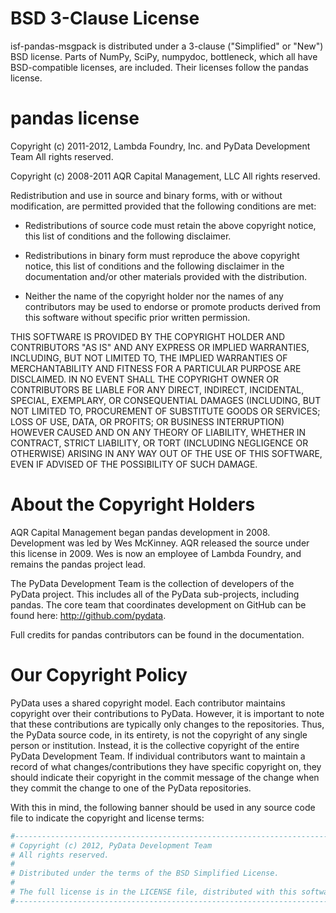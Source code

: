 # BSD 3-Clause License

isf-pandas-msgpack is distributed under a 3-clause ("Simplified" or "New") BSD
license. Parts of NumPy, SciPy, numpydoc, bottleneck, which all have
BSD-compatible licenses, are included. Their licenses follow the pandas
license.

# pandas license

Copyright (c) 2011-2012, Lambda Foundry, Inc. and PyData Development Team
All rights reserved.

Copyright (c) 2008-2011 AQR Capital Management, LLC
All rights reserved.

Redistribution and use in source and binary forms, with or without
modification, are permitted provided that the following conditions are
met:

- Redistributions of source code must retain the above copyright notice, this list of conditions and the following disclaimer.

- Redistributions in binary form must reproduce the above copyright notice, this list of conditions and the following disclaimer in the documentation and/or other materials provided with the distribution.

- Neither the name of the copyright holder nor the names of any contributors may be used to endorse or promote products derived from this software without specific prior written permission.

THIS SOFTWARE IS PROVIDED BY THE COPYRIGHT HOLDER AND CONTRIBUTORS
"AS IS" AND ANY EXPRESS OR IMPLIED WARRANTIES, INCLUDING, BUT NOT
LIMITED TO, THE IMPLIED WARRANTIES OF MERCHANTABILITY AND FITNESS FOR
A PARTICULAR PURPOSE ARE DISCLAIMED. IN NO EVENT SHALL THE COPYRIGHT
OWNER OR CONTRIBUTORS BE LIABLE FOR ANY DIRECT, INDIRECT, INCIDENTAL,
SPECIAL, EXEMPLARY, OR CONSEQUENTIAL DAMAGES (INCLUDING, BUT NOT
LIMITED TO, PROCUREMENT OF SUBSTITUTE GOODS OR SERVICES; LOSS OF USE,
DATA, OR PROFITS; OR BUSINESS INTERRUPTION) HOWEVER CAUSED AND ON ANY
THEORY OF LIABILITY, WHETHER IN CONTRACT, STRICT LIABILITY, OR TORT
(INCLUDING NEGLIGENCE OR OTHERWISE) ARISING IN ANY WAY OUT OF THE USE
OF THIS SOFTWARE, EVEN IF ADVISED OF THE POSSIBILITY OF SUCH DAMAGE.

# About the Copyright Holders

AQR Capital Management began pandas development in 2008. Development was
led by Wes McKinney. AQR released the source under this license in 2009.
Wes is now an employee of Lambda Foundry, and remains the pandas project
lead.

The PyData Development Team is the collection of developers of the PyData
project. This includes all of the PyData sub-projects, including pandas. The
core team that coordinates development on GitHub can be found here:
http://github.com/pydata.

Full credits for pandas contributors can be found in the documentation.

# Our Copyright Policy

PyData uses a shared copyright model. Each contributor maintains copyright
over their contributions to PyData. However, it is important to note that
these contributions are typically only changes to the repositories. Thus,
the PyData source code, in its entirety, is not the copyright of any single
person or institution. Instead, it is the collective copyright of the
entire PyData Development Team. If individual contributors want to maintain
a record of what changes/contributions they have specific copyright on,
they should indicate their copyright in the commit message of the change
when they commit the change to one of the PyData repositories.

With this in mind, the following banner should be used in any source code
file to indicate the copyright and license terms:

```bash
#-----------------------------------------------------------------------------
# Copyright (c) 2012, PyData Development Team
# All rights reserved.
#
# Distributed under the terms of the BSD Simplified License.
#
# The full license is in the LICENSE file, distributed with this software.
#-----------------------------------------------------------------------------
```